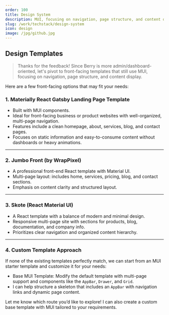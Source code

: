 ```yaml
---
order: 100
title: Design System
description: MUI, focusing on navigation, page structure, and content display
slug: /work/techstack/design-system
icon: design
image: /jpg/github.jpg
---
```


## Design Templates

> Thanks for the feedback! Since Berry is more admin/dashboard-oriented, let's pivot to front-facing templates that still use MUI, focusing on navigation, page structure, and content display.

Here are a few front-facing options that may fit your needs:

### 1. Materially React Gatsby Landing Page Template

- Built with MUI components.
- Ideal for front-facing business or product websites with well-organized, multi-page navigation.
- Features include a clean homepage, about, services, blog, and contact pages.
- Focuses on static information and easy-to-consume content without dashboards or heavy animations.

---

### 2. Jumbo Front (by WrapPixel)

- A professional front-end React template with Material UI.
- Multi-page layout: includes home, services, pricing, blog, and contact sections.
- Emphasis on content clarity and structured layout.

---

### 3. Skote (React Material UI)

- A React template with a balance of modern and minimal design.
- Responsive multi-page site with sections for products, blog, documentation, and company info.
- Prioritizes clear navigation and organized content hierarchy.

---

### 4. Custom Template Approach

If none of the existing templates perfectly match, we can start from an MUI starter template and customize it for your needs:

- Base MUI Template: Modify the default template with multi-page support and components like the `AppBar`, `Drawer`, and `Grid`.
- I can help structure a skeleton that includes an `AppBar` with navigation links and dynamic page content.

Let me know which route you’d like to explore! I can also create a custom base template with MUI tailored to your requirements.
